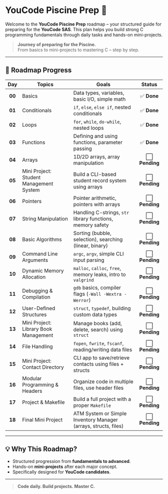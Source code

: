 # YouCode Piscine Prep 🚀

Welcome to the **YouCode Piscine Prep** roadmap – your structured guide for preparing for the **YouCode SAS**. This plan helps you build strong C programming fundamentals through daily tasks and hands-on mini-projects.

> **Journey of preparing for the Piscine.**  
> From basics to mini-projects to mastering C – step by step.

---

## 📅 Roadmap Progress

| **Day** | **Topics**                               | **Goals**                                                          | **Status**    |
|:-------:|-------------------------------------------|--------------------------------------------------------------------|:-------------:|
| **00**  | Basics                                   | Data types, variables, basic I/O, simple math                       | ✅ **Done**   |
| **01**  | Conditionals                             | `if`, `else`, `else if`, nested conditionals                       | ✅ **Done**   |
| **02**  | Loops                                    | `for`, `while`, `do-while`, nested loops                           | ✅ **Done**   |
| **03**  | Functions                                | Defining and using functions, parameter passing                     | ✅ **Done**   |
| **04**  | Arrays                                   | 1D/2D arrays, array manipulation                                    | ⬜ **Pending**|
| **05**  | Mini Project: Student Management System   | Build a CLI-based student record system using arrays               | ⬜ **Pending**|
| **06**  | Pointers                                 | Pointer arithmetic, pointers with arrays                            | ⬜ **Pending**|
| **07**  | String Manipulation                      | Handling C-strings, `str` library functions, memory safety          | ⬜ **Pending**|
| **08**  | Basic Algorithms                         | Sorting (bubble, selection), searching (linear, binary)             | ⬜ **Pending**|
| **09**  | Command Line Arguments                   | `argc`, `argv`, simple CLI input parsing                            | ⬜ **Pending**|
| **10**  | Dynamic Memory Allocation                | `malloc`, `calloc`, `free`, memory leaks, intro to `valgrind`       | ⬜ **Pending**|
| **11**  | Debugging & Compilation                  | `gdb` basics, compiler flags (`-Wall -Wextra -Werror`)              | ⬜ **Pending**|
| **12**  | User-Defined Structures                  | `struct`, `typedef`, building custom data types                     | ⬜ **Pending**|
| **13**  | Mini Project: Library Book Management    | Manage books (add, delete, search) using `struct`                  | ⬜ **Pending**|
| **14**  | File Handling                            | `fopen`, `fwrite`, `fscanf`, reading/writing data files             | ⬜ **Pending**|
| **15**  | Mini Project: Contact Directory          | CLI app to save/retrieve contacts using files + structs            | ⬜ **Pending**|
| **16**  | Modular Programming & Headers            | Organize code in multiple files, use header files                   | ⬜ **Pending**|
| **17**  | Project & Makefile                       | Build a full project with a proper `Makefile`                       | ⬜ **Pending**|
| **18**  | Final Mini Project                       | ATM System or Simple Inventory Manager (arrays, structs, files)     | ⬜ **Pending**|

---

## 💡 Why This Roadmap?

- Structured progression from **fundamentals to advanced**.
- Hands-on **mini-projects** after each major concept.
- Specifically designed for **YouCode candidates**.

---

> **Code daily. Build projects. Master C.**
